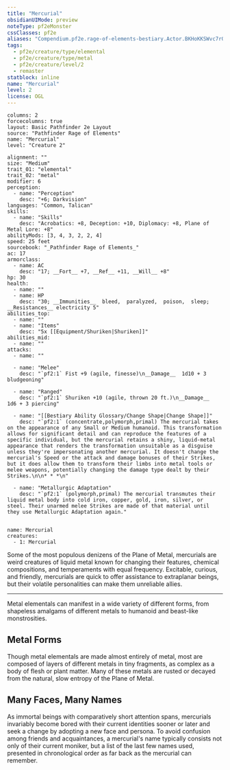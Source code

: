 ```yaml
---
title: "Mercurial"
obsidianUIMode: preview
noteType: pf2eMonster
cssClasses: pf2e
aliases: "Compendium.pf2e.rage-of-elements-bestiary.Actor.BKHoKKSWvc7rQoyz" 
tags:
  - pf2e/creature/type/elemental
  - pf2e/creature/type/metal
  - pf2e/creature/level/2
  - remaster
statblock: inline
name: "Mercurial"
level: 2
license: OGL
---
```


```statblock
columns: 2
forcecolumns: true
layout: Basic Pathfinder 2e Layout
source: "Pathfinder Rage of Elements"
name: "Mercurial"
level: "Creature 2"

alignment: ""
size: "Medium"
trait_01: "elemental"
trait_02: "metal"
modifier: 6
perception:
  - name: "Perception"
    desc: "+6; Darkvision"
languages: "Common, Talican"
skills:
  - name: "Skills"
    desc: "Acrobatics: +8, Deception: +10, Diplomacy: +8, Plane of Metal Lore: +8"
abilityMods: [3, 4, 3, 2, 2, 4]
speed: 25 feet
sourcebook: "_Pathfinder Rage of Elements_"
ac: 17
armorclass:
  - name: AC
    desc: "17; __Fort__ +7, __Ref__ +11, __Will__ +8"
hp: 30
health:
  - name: ""
  - name: HP
    desc: "30; __Immunities__  bleed,  paralyzed,  poison,  sleep; __Resistances__ electricity 5"
abilities_top:
  - name: ""
  - name: "Items"
    desc: "5x [[Equipment/Shuriken|Shuriken]]"
abilities_mid:
  - name: ""
attacks:
  - name: ""

  - name: "Melee"
    desc: "`pf2:1` Fist +9 (agile, finesse)\n__Damage__  1d10 + 3 bludgeoning"

  - name: "Ranged"
    desc: "`pf2:1` Shuriken +10 (agile, thrown 20 ft.)\n__Damage__  1d6 + 3 piercing"

  - name: "[[Bestiary Ability Glossary/Change Shape|Change Shape]]"
    desc: "`pf2:1` (concentrate,polymorph,primal) The mercurial takes on the appearance of any Small or Medium humanoid. This transformation allows for significant detail and can reproduce the features of a specific individual, but the mercurial retains a shiny, liquid-metal appearance that renders the transformation unsuitable as a disguise unless they're impersonating another mercurial. It doesn't change the mercurial's Speed or the attack and damage bonuses of their Strikes, but it does allow them to transform their limbs into metal tools or melee weapons, potentially changing the damage type dealt by their Strikes.\n\n* * *\n"

  - name: "Metallurgic Adaptation"
    desc: "`pf2:1` (polymorph,primal) The mercurial transmutes their liquid metal body into cold iron, copper, gold, iron, silver, or steel. Their unarmed melee Strikes are made of that material until they use Metallurgic Adaptation again."
 
```

```encounter-table
name: Mercurial
creatures:
  - 1: Mercurial
```



Some of the most populous denizens of the Plane of Metal, mercurials are weird creatures of liquid metal known for changing their features, chemical compositions, and temperaments with equal frequency. Excitable, curious, and friendly, mercurials are quick to offer assistance to extraplanar beings, but their volatile personalities can make them unreliable allies.

* * *

Metal elementals can manifest in a wide variety of different forms, from shapeless amalgams of different metals to humanoid and beast-like monstrosities.

## Metal Forms

Though metal elementals are made almost entirely of metal, most are composed of layers of different metals in tiny fragments, as complex as a body of flesh or plant matter. Many of these metals are rusted or decayed from the natural, slow entropy of the Plane of Metal.

## Many Faces, Many Names

As immortal beings with comparatively short attention spans, mercurials invariably become bored with their current identities sooner or later and seek a change by adopting a new face and persona. To avoid confusion among friends and acquaintances, a mercurial's name typically consists not only of their current moniker, but a list of the last few names used, presented in chronological order as far back as the mercurial can remember.
